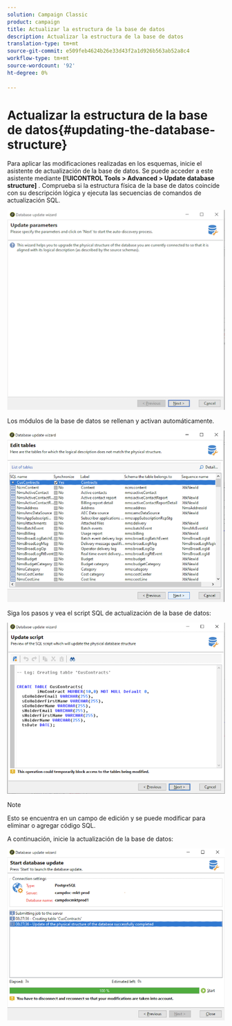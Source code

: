 ```yaml
---
solution: Campaign Classic
product: campaign
title: Actualizar la estructura de la base de datos
description: Actualizar la estructura de la base de datos
translation-type: tm+mt
source-git-commit: e509feb4624b26e33d43f2a1d926b563ab52a8c4
workflow-type: tm+mt
source-wordcount: '92'
ht-degree: 0%

---
```


# Actualizar la estructura de la base de datos{#updating-the-database-structure}

Para aplicar las modificaciones realizadas en los esquemas, inicie el asistente de actualización de la base de datos. Se puede acceder a este asistente mediante **[!UICONTROL Tools > Advanced > Update database structure]** . Comprueba si la estructura física de la base de datos coincide con su descripción lógica y ejecuta las secuencias de comandos de actualización SQL.

![](assets/schema_update.png)

Los módulos de la base de datos se rellenan y activan automáticamente.

![](assets/schema_update_select2.png)

Siga los pasos y vea el script SQL de actualización de la base de datos:

![](assets/schema_update2.png)

>[!NOTE]
>
>Esto se encuentra en un campo de edición y se puede modificar para eliminar o agregar código SQL.

A continuación, inicie la actualización de la base de datos:

![](assets/schema_update3.png)
